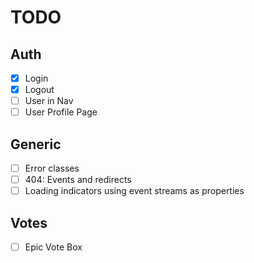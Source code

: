 # TODO

## Auth

- [x] Login
- [x] Logout
- [ ] User in Nav
- [ ] User Profile Page

## Generic

- [ ] Error classes
- [ ] 404: Events and redirects
- [ ] Loading indicators using event streams as properties

## Votes

- [ ] Epic Vote Box
